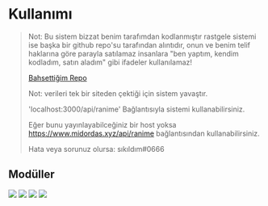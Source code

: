 
<h1>Kullanımı</h2>


> Not: Bu sistem bizzat benim tarafımdan kodlanmıştır rastgele sistemi ise başka bir github repo'su tarafından alıntıdır, onun ve benim telif haklarına göre parayla satılamaz insanlara "ben yaptım, kendim kodladım, satın aladım" gibi ifadeler kullanılamaz!
>
> [Bahsettiğim Repo](https://github.com/gco360/anime-character-random)
> 
> Not: verileri tek bir siteden çektiği için sistem yavaştır.
>
> 'localhost:3000/api/ranime' Bağlantısıyla sistemi kullanabilirsiniz.
> 
> Eğer bunu yayınlayabilceğiniz bir host yoksa https://www.midordas.xyz/api/ranime bağlantısından kullanabilirsiniz.
> 
> Hata veya sorunuz olursa: sıkıldım#0666


<p>
<h2>Modüller</h2>
<div>
     <img src="https://img.shields.io/badge/1.0.0-Cheerio-FFFDD0.svg?&style=appveyor">
     <img src="https://img.shields.io/badge/3.0.1-Translatte-407cec.svg?&style=appveyor">
   <img src="https://img.shields.io/badge/2.6.7-node_fetch-98cc04.svg?&style=appveyor">
  <img src="https://img.shields.io/badge/4.17.2-Express-404D59.svg?&style=appveyor">
</div>

